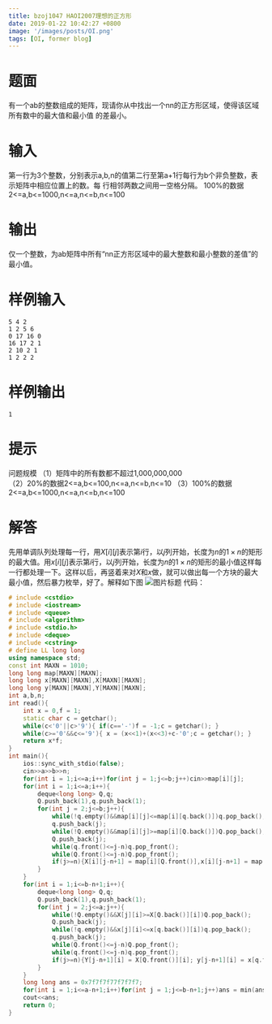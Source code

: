 ```yaml
---
title: bzoj1047 HAOI2007理想的正方形
date: 2019-01-22 10:42:27 +0800
image: '/images/posts/OI.png'
tags: [OI, former blog]
---
```


# 题面
有一个ab的整数组成的矩阵，现请你从中找出一个nn的正方形区域，使得该区域所有数中的最大值和最小值 的差最小。

#  输入
第一行为3个整数，分别表示a,b,n的值第二行至第a+1行每行为b个非负整数，表示矩阵中相应位置上的数。每 行相邻两数之间用一空格分隔。 100%的数据2<=a,b<=1000,n<=a,n<=b,n<=100

#  输出
仅一个整数，为ab矩阵中所有“nn正方形区域中的最大整数和最小整数的差值”的最小值。

#  样例输入
```
5 4 2
1 2 5 6
0 17 16 0
16 17 2 1
2 10 2 1
1 2 2 2
```
#  样例输出
```
1
```
#  提示
问题规模 （1）矩阵中的所有数都不超过1,000,000,000  
（2）20%的数据2<=a,b<=100,n<=a,n<=b,n<=10
（3）100%的数据2<=a,b<=1000,n<=a,n<=b,n<=100
# 解答
先用单调队列处理每一行，用$X[i][j]$表示第$i$行，以$j$列开始，长度为$n$的$1\times n$的矩形的最大值。用$x[i][j]$表示第$i$行，以$j$列开始，长度为$n$的$1\times n$的矩形的最小值这样每一行都处理一下。这样以后，再竖着来对$X$和$x$做，就可以做出每一个方块的最大最小值，然后暴力枚举，好了。解释如下图
![图片标题](https://cdn.risingentropy.top/images/posts/c46b112ab6441132c001d18.png)
代码：
```cpp
# include <cstdio>
# include <iostream>
# include <queue>
# include <algorithm>
# include <stdio.h>
# include <deque>
# include <cstring>
# define LL long long
using namespace std;
const int MAXN = 1010;
long long map[MAXN][MAXN];
long long x[MAXN][MAXN],X[MAXN][MAXN];
long long y[MAXN][MAXN],Y[MAXN][MAXN];
int a,b,n;
int read(){
    int x = 0,f = 1;
    static char c = getchar();
    while(c<'0'||c>'9'){ if(c=='-')f = -1;c = getchar(); }
    while(c>='0'&&c<='9'){ x = (x<<1)+(x<<3)+c-'0';c = getchar(); }
    return x*f;
}
int main(){
    ios::sync_with_stdio(false);
    cin>>a>>b>>n;
    for(int i = 1;i<=a;i++)for(int j = 1;j<=b;j++)cin>>map[i][j];
    for(int i = 1;i<=a;i++){
        deque<long long> Q,q;
        Q.push_back(1),q.push_back(1);
        for(int j = 2;j<=b;j++){
            while(!q.empty()&&map[i][j]<=map[i][q.back()])q.pop_back();
            q.push_back(j);
            while(!Q.empty()&&map[i][j]>=map[i][Q.back()])Q.pop_back();
            Q.push_back(j);
            while(q.front()<=j-n)q.pop_front();
            while(Q.front()<=j-n)Q.pop_front();
            if(j>=n){X[i][j-n+1] = map[i][Q.front()],x[i][j-n+1] = map[i][q.front()];}
        }
    }
    for(int i = 1;i<=b-n+1;i++){
        deque<long long> Q,q;
        Q.push_back(1),q.push_back(1);
        for(int j = 2;j<=a;j++){
            while(!Q.empty()&&X[j][i]>=X[Q.back()][i])Q.pop_back();
            Q.push_back(j);
            while(!q.empty()&&x[j][i]<=x[q.back()][i])q.pop_back();
            q.push_back(j);
            while(Q.front()<=j-n)Q.pop_front();
            while(q.front()<=j-n)q.pop_front();
            if(j>=n){Y[j-n+1][i] = X[Q.front()][i]; y[j-n+1][i] = x[q.front()][i];}
        }
    }
    long long ans = 0x7f7f7f77f7f7f7;
    for(int i = 1;i<=a-n+1;i++)for(int j = 1;j<=b-n+1;j++)ans = min(ans,Y[i][j]-y[i][j]);
    cout<<ans;
    return 0;
}

```